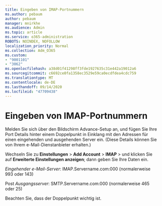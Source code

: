 ```yaml
---
title: Eingeben von IMAP-Portnummern
ms.author: pebaum
author: pebaum
manager: mnirkhe
ms.audience: Admin
ms.topic: article
ms.service: o365-administration
ROBOTS: NOINDEX, NOFOLLOW
localization_priority: Normal
ms.collection: Adm_O365
ms.custom:
- "9001101"
- "3062"
ms.openlocfilehash: a38d01f41298ff3fde1927635c31e442a19012a6
ms.sourcegitcommit: c6692ce0fa1358ec3529e59ca0ecdfdea4cdc759
ms.translationtype: MT
ms.contentlocale: de-DE
ms.lasthandoff: 09/14/2020
ms.locfileid: "47709438"
---
```

# <a name="enter-imap-port-numbers"></a>Eingeben von IMAP-Portnummern

Melden Sie sich über den Bildschirm Advance-Setup an, und fügen Sie Ihre Port Details hinter einem Doppelpunkt in Einklang mit den Adressen für einen eingehenden und ausgehenden Server ein. (Diese Details können Sie von Ihrem e-Mail-Dienstanbieter erhalten.) 

Wechseln Sie zu **Einstellungen**  >  **Add Account**  >  **IMAP** > und klicken Sie auf **Erweiterte Einstellungen anzeigen**; dann geben Sie Ihre Daten ein. 

*Eingehender e-Mail-Server*: IMAP.Servername.com:000 (normalerweise 993 oder 143) 

Post *Ausgangsserver*: SMTP.Servername.com:000 (normalerweise 465 oder 25) 

Beachten Sie, dass der Doppelpunkt wichtig ist. 

